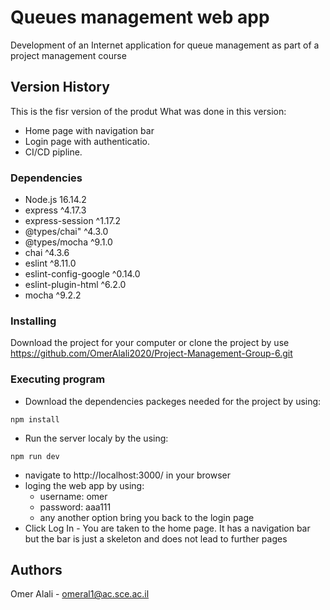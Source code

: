 
# Queues management web app

Development of an Internet application for queue management as part of a project management course

## Version History

This is the fisr version of the produt
What was done in this version:
  * Home page with navigation bar
  * Login page with authenticatio.
  * CI/CD pipline.

### Dependencies

 * Node.js 16.14.2
 * express ^4.17.3
 * express-session ^1.17.2
 * @types/chai" ^4.3.0
 * @types/mocha ^9.1.0
 * chai ^4.3.6
 * eslint ^8.11.0
 * eslint-config-google ^0.14.0
 * eslint-plugin-html ^6.2.0
 * mocha ^9.2.2

### Installing

Download the project for your computer or clone the project by use https://github.com/OmerAlali2020/Project-Management-Group-6.git

### Executing program

* Download the dependencies packeges needed for the project by using:
```
npm install
```
* Run the server localy by the using:
```
npm run dev
```
* navigate to http://localhost:3000/ in your browser
* loging the web app by using: 
  * username: omer 
  * password: aaa111
  * any another option bring you back to the login page
* Click Log In - You are taken to the home page. It has a navigation bar but the bar is just a skeleton and does not lead to further pages

## Authors

Omer Alali - omeral1@ac.sce.ac.il
